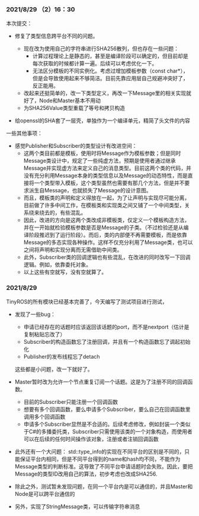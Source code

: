 ### 2021/8/29 （2）16：30

本次提交：

+ 修复了类型信息跨平台不同的问题。
  + 现在改为使用自己的字符串进行SHA256散列，但也存在一些问题：
    + 计算过程理论上是静态的，甚至是编译阶段可以确定的，但目前却是每次获取的时候都计算一遍。后续可以考虑优化一下。
    + 无法区分模板的不同实例化。考虑过增加模板参数（const char*），但是会导致使用起来不够简洁。目前先靠应用层自己规避冲突好了，反正能用。
  + 改起来还挺简单的，改一下类型定义，再改一下Message里的相关实现就好了，Node和Master基本不用动
  + 为SHA256Value类型重载了等号和拷贝构造

+ 给openssl的SHA套了一层壳，单独作为一个编译单元，精简了头文件的内容

一些其他事项：

+ 感觉Publisher和Subscriber的类型设计有改进空间：
  + 这两个类目前都是模板，使用时将Message作为模板参数；但是同时Message类设计中，规定了一些纯虚方法，预期是使用者通过继承Message并实现虚方法来定义自己的消息类型。目前这两个类的代码，并没有充分利用Message本身的类型信息以及Message的动态特性，而是直接将一个类型带入模板，这个类型虽然也需要有那几个方法，但是并不要求派生自Message，也就损失了Message的设计意图。
  + 而且，模板类的声明和定义得放在一起，为了让声明与实现尽可能分离，目前做了许多中间工作，在模板类和实现类之间又铺了一个中间类型，关系绕来绕去的，有些混乱。
  + 因此，改进的方向是这两个类改成非模板类，仅定义一个模板构造方法，并在一开始就检验模板参数是否是Message的子类。（不过检验还是从编译阶段推迟到了运行阶段）。而后，类的内部便不再需要模板，而是依靠Message的多态实现各种操作。这样不仅充分利用了Message类，也可以之间将声明和实现分离而无需借助中间类。
  + 此外，Subscriber类的回调逻辑也有些混乱，在改进的同时改写一下回调逻辑。例如，依靠委托对象。
  + 以上这些有空就写，没有空就算了。



### 2021/8/29

TinyROS的所有模块已经基本完善了，今天编写了测试项目进行测试，

+ 发现了一些bug：

  + 申请已经存在的话题时应该返回该话题的port，而不是nextport（估计是复制粘贴忘改了）
  + Subscriber的构造函数忘了注册回调，并且有一个构造函数忘了调起初始化
  + Publisher的发布线程忘了detach

  这些都是小问题，改一下就好了。

+ Master暂时改为允许一个节点重复订阅一个话题。这是为了注册不同的回调函数。

  + 目前的Subscriber只能注册一个回调函数
  + 想要有多个回调函数，要么申请多个Subscriber，要么自己在回调函数里调用多个回调函数
  + 申请多个Subscriber显然是不合适的。后续考虑修改，例如封装一个类似于C#的多播委托类，Subscriber只需使用该类的一个对象构造，而使用者可以在后续的任何时间操作该对象，注册或者注销回调函数

+ 此外还有一个大问题：
  std::type_info的实现在不同平台的区别是不同的，只能保证平台内相同，但是不同平台得到的name和hash均不同，不能作为Message类型的判断标准。这导致了不同平台申请话题时会失败。因此，要把Message的类型ID改用自己的算法，初步考虑也改成SHA256.

+ 除此之外，测试暂未发现问题，在同一个平台内是可以通信的，并且Master和Node是可以跨平台通信的

+ 另外，实现了StringMessage类，可以传输字符串消息
